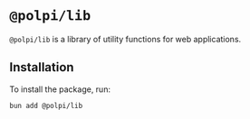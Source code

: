 # `@polpi/lib`

`@polpi/lib` is a library of utility functions for web applications.

## Installation

To install the package, run:

```bash
bun add @polpi/lib
```